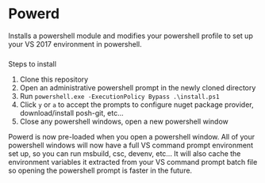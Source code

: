 # Powerd

Installs a powershell module and modifies your powershell profile to set up your VS 2017 environment in powershell.

###
Steps to install

1. Clone this repository
2. Open an administrative powershell prompt in the newly cloned directory
3. Run `powershell.exe -ExecutionPolicy Bypass .\install.ps1`
4. Click `y` or `a` to accept the prompts to configure nuget package provider, download/install posh-git, etc...
5. Close any powershell windows, open a new powershell window

Powerd is now pre-loaded when you open a powershell window.  All of your powershell windows will now have a full VS command prompt environment set up, so you can run msbuild, csc, devenv, etc...  It will also cache the environment variables it extracted from your VS command prompt batch file so opening the powershell prompt is faster in the future.
